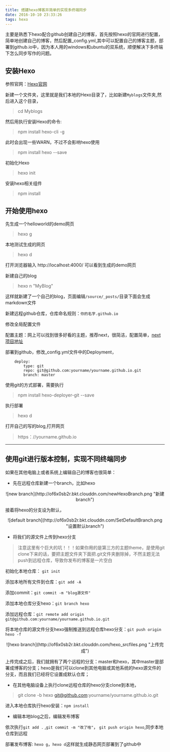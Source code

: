 ```yaml
---
title: 搭建hexo博客并简单的实现多终端同步
date: 2016-10-10 23:33:26
tags: hexo
---
```


主要是熟悉下hexo配合github创建自己的博客，首先按照hexo的官网进行配置，简单地创建自己的博客，然后配置_config.yml,其中可以配置自己的博客主题，部署到github.io中，因为本人用的windows和ubuntu的双系统，顺便解决下多终端下怎么同步写作的问题。

<!--more-->
## 安装Hexo

参照官网：[Hexo官网](https://hexo.io/zh-cn/docs/)

新建一个文件夹，这里就是我们本地的Hexo目录了，比如新建`Myblogs`文件夹,然后进入这个目录，
> cd Myblogs

然后用执行安装Hexo的命令:
> npm install hexo-cli -g

此时会出现一些WARN，不过不会影响hexo使用
> npm install hexo --save

初始化Hexo
> hexo init

安装hexo相关组件
> npm install

<!--more-->

## 开始使用hexo

先生成一个helloworld的demo网页
> hexo g

本地测试生成的网页
> hexo d

打开浏览器输入 http://localhost:4000/
可以看到生成的demo网页

新建自己的blog
> hexo n "MyBlog"

这样就新建了一个自己的blog，页面编辑` /source/_posts/ `目录下面会生成markdown文件

新建远程github仓库，仓库命名规则：`你的名字.github.io`

修改全局配置文件

配置主题：网上可以找到很多好看的主题，推荐next，很简洁，配置简单，[next项目地址](https://github.com/iissnan/hexo-theme-next)

部署到github，修改_config.yml文件中的Deployment，
```
    deploy:
        type: git
        repo: git@github.com:yourname/yourname.github.io.git
        branch: master
```
使用git的方式部署，需要执行
> npm install hexo-deployer-git --save

执行部署
> hexo d

打开自己的写的blog,打开网页
> https：//yourname.github.io

---
## 使用git进行版本控制，实现不同终端同步

如果在其他电脑上或者系统上编辑自己的博客也很简单：

- 先在远程仓库新建一个branch，比如hexo

<center>
![new branch](http://of6x0sb2r.bkt.clouddn.com/newHexoBranch.png "新建branch")
</center>

接着将hexo的分支设为默认，

<center>
![default branch](http://of6x0sb2r.bkt.clouddn.com/SetDefaultBranch.png "设置默认branch")
</center>

- 将我们的源文件上传到hexo分支

>注意这里有个巨大的坑！！！如果你用的是第三方的主题theme，是使用git clone下来的话，要把主题文件夹下面把.git文件夹删除掉，不然主题无法push到远程仓库，导致你发布的博客是一片空白

初始化本地仓库： `git init`

添加本地所有文件到仓库：`git add -A`

添加commit：`git commit -m "blog源文件"`

添加本地仓库分支hexo：`git branch hexo`

添加远程仓库：`git remote add origin git@github.com:yourname/yourname.github.io.git`

将本地仓库的源文件分支hexo强制推送到远程仓库hexo分支：`git push origin hexo -f`

<center>
![hexo branch](http://of6x0sb2r.bkt.clouddn.com/hexo_srcfiles.png "上传完成")
</center>

上传完成之后，我们就拥有了两个远程的分支：master和hexo，其中master是部署成博客的分支；hexo是我们可以clone到其他电脑或其他系统的hexo源文件的分支，而且我们已经将它设置成默认仓库；

- 在其他电脑设备上执行clone远程仓库的hexo分支clone到本地，

> git clone -b hexo git@github.com:yourname/yourname.github.io.git

进入本地仓库执行hexo安装：`npm install`

- 编辑本地blog之后，编辑发布博客

依次执行`git add .` ,`git commit -m "改了啥"`， `git push origin hexo`,同步本地仓库到远程

部署发布博客: `hexo g`，`hexo d`这样就生成静态网页部署到了github中